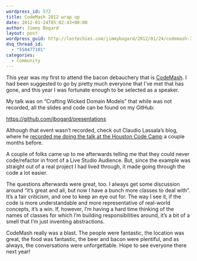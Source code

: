 ```yaml
---
wordpress_id: 572
title: CodeMash 2012 wrap up
date: 2012-01-24T05:02:43+00:00
author: Jimmy Bogard
layout: post
wordpress_guid: http://lostechies.com/jimmybogard/2012/01/24/codemash-2012-wrap-up/
dsq_thread_id:
  - "550477101"
categories:
  - Community
---
```

This year was my first to attend the bacon debauchery that is [CodeMash](http://codemash.org/). I had been suggested to go by pretty much everyone that I’ve met that has gone, and this year I was fortunate enough to be selected as a speaker.

My talk was on “Crafting Wicked Domain Models” that while was not recorded, all the slides and code can be found on my GitHub:

<https://github.com/jbogard/presentations>

Although that event wasn’t recorded, check out Claudio Lassala’s blog, where he [recorded me doing the talk at the Houston Code Camp](http://lassala.net/2011/08/25/videos-from-houston-code-camp-2011/) a couple months before.

A couple of folks came up to me afterwards telling me that they could never code/refactor in front of a Live Studio Audience. But, since the example was straight out of a real project I had lived through, it made going through the code a lot easier.

The questions afterwards were great, too. I always get some discussion around “it’s great and all, but now I have a bunch more classes to deal with”. It’s a fair criticism, and one to keep an eye out for. The way I see it, if the code is more understandable and more representative of real-world concepts, it’s a win. If, however, I’m having a hard time thinking of the names of classes for which I’m building responsibilities around, it’s a bit of a smell that I’m just inventing abstractions.

CodeMash really was a blast. The people were fantastic, the location was great, the food was fantastic, the beer and bacon were plentiful, and as always, the conversations were unforgettable. Hope to see everyone there next year!